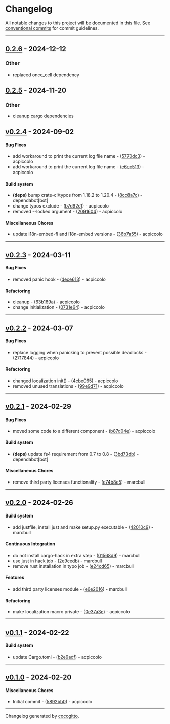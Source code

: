 # Changelog
All notable changes to this project will be documented in this file. See [conventional commits](https://www.conventionalcommits.org/) for commit guidelines.

- - -

## [0.2.6](https://github.com/x-software-com/mxl-crates/compare/mxl-base-v0.2.5...mxl-base-v0.2.6) - 2024-12-12

### Other

- replaced once_cell dependency

## [0.2.5](https://github.com/x-software-com/mxl-crates/compare/mxl-base-v0.2.4...mxl-base-v0.2.5) - 2024-11-20

### Other

- cleanup cargo dependencies

## [v0.2.4](https://github.com/x-software-com/mxl-base/compare/e6cc51322b5dce2f6fe3e0345f848e3758ef5983..v0.2.4) - 2024-09-02
#### Bug Fixes
- add workaround to print the current log file name - ([5770dc3](https://github.com/x-software-com/mxl-base/commit/5770dc36341c4fce26a8d906ec7af3066aa46533)) - acpiccolo
- add workaround to print the current log file name - ([e6cc513](https://github.com/x-software-com/mxl-base/commit/e6cc51322b5dce2f6fe3e0345f848e3758ef5983)) - acpiccolo
#### Build system
- **(deps)** bump crate-ci/typos from 1.18.2 to 1.20.4 - ([8cc8a7c](https://github.com/x-software-com/mxl-base/commit/8cc8a7c414f7ab5fde7a242e4c78cb6cccebe02d)) - dependabot[bot]
- change typos exclude - ([b7d92c1](https://github.com/x-software-com/mxl-base/commit/b7d92c187bca6bc8abd5012c12972c7dd6062718)) - acpiccolo
- removed --locked argument - ([2091604](https://github.com/x-software-com/mxl-base/commit/20916042f51cef0227b2ec4107b198defae1fba8)) - acpiccolo
#### Miscellaneous Chores
- update i18n-embed-fl and i18n-embed versions - ([36b7a55](https://github.com/x-software-com/mxl-base/commit/36b7a55a43a6461e7faaee1fdaba158d0d4765b8)) - acpiccolo

- - -

## [v0.2.3](https://github.com/x-software-com/mxl-base/compare/v0.2.2..v0.2.3) - 2024-03-11
#### Bug Fixes
- removed panic hook - ([dece613](https://github.com/x-software-com/mxl-base/commit/dece6133fcb5fa0a368fa7e05ae7e461d611b188)) - acpiccolo
#### Refactoring
- cleanup - ([63b169a](https://github.com/x-software-com/mxl-base/commit/63b169a0a5fef0a4cc27524e85a1d3baa0fa26af)) - acpiccolo
- change initialization - ([0731e64](https://github.com/x-software-com/mxl-base/commit/0731e64ce40083e3fa3fbbb4be10c0895860791f)) - acpiccolo

- - -

## [v0.2.2](https://github.com/x-software-com/mxl-base/compare/v0.2.1..v0.2.2) - 2024-03-07
#### Bug Fixes
- replace logging when panicking to prevent possible deadlocks - ([2717844](https://github.com/x-software-com/mxl-base/commit/27178442f335c47fc2a974fa134d105149b81b2a)) - acpiccolo
#### Refactoring
- changed localization init() - ([4cbe065](https://github.com/x-software-com/mxl-base/commit/4cbe06577dc91f3ac449c4a17f20956a4acccb2e)) - acpiccolo
- removed unused translations - ([99e9d71](https://github.com/x-software-com/mxl-base/commit/99e9d71ebd8805b497c8e944fc4a6a55a9341739)) - acpiccolo

- - -

## [v0.2.1](https://github.com/x-software-com/mxl-base/compare/v0.2.0..v0.2.1) - 2024-02-29
#### Bug Fixes
- moved some code to a different component - ([b87d04e](https://github.com/x-software-com/mxl-base/commit/b87d04ec4341e044624fcea71b36db056daebe11)) - acpiccolo
#### Build system
- **(deps)** update fs4 requirement from 0.7 to 0.8 - ([3bd73db](https://github.com/x-software-com/mxl-base/commit/3bd73dbbf3b70856e0b8c7b60ad098ccc648d9ef)) - dependabot[bot]
#### Miscellaneous Chores
- remove third party licenses functionality - ([e74b8e5](https://github.com/x-software-com/mxl-base/commit/e74b8e5bfd614667f26a6d4d9f67dbf965f2a28f)) - marcbull

- - -

## [v0.2.0](https://github.com/x-software-com/mxl-base/compare/v0.1.1..v0.2.0) - 2024-02-26
#### Build system
- add justfile, install just and make setup.py executable - ([42010c9](https://github.com/x-software-com/mxl-base/commit/42010c9598d6d2ecaef396cf5e4b5d92104b1f6c)) - marcbull
#### Continuous Integration
- do not install cargo-hack in extra step - ([01568d9](https://github.com/x-software-com/mxl-base/commit/01568d93265aa65a717f28d47befaf992e29ce9f)) - marcbull
- use just in hack job - ([2e9cedb](https://github.com/x-software-com/mxl-base/commit/2e9cedbf0831eeae9d78781f095b5053dcab6def)) - marcbull
- remove rust installation in typo job - ([e24cd65](https://github.com/x-software-com/mxl-base/commit/e24cd6551a78c9ed10784a62eac0e59a9a38b50a)) - marcbull
#### Features
- add third party licenses module - ([e6e2016](https://github.com/x-software-com/mxl-base/commit/e6e201600adb4ed26499996bb69eefd1b3eed519)) - marcbull
#### Refactoring
- make localization macro private - ([0e37a3e](https://github.com/x-software-com/mxl-base/commit/0e37a3eab39fffc671d9ee8e2566c3e9e3e8c982)) - acpiccolo

- - -

## [v0.1.1](https://github.com/x-software-com/mxl-base/compare/v0.1.0..v0.1.1) - 2024-02-22
#### Build system
- update Cargo.toml - ([b2e9adf](https://github.com/x-software-com/mxl-base/commit/b2e9adfbfe5b1c7d6eb089a31d9bc745e0b03a5d)) - acpiccolo

- - -

## [v0.1.0](https://github.com/x-software-com/mxl-base/compare/4a110e7c74dd889e51439c69507517bcf2df08da..v0.1.0) - 2024-02-20
#### Miscellaneous Chores
- Initial commit - ([5892bb0](https://github.com/x-software-com/mxl-base/commit/5892bb00b1cd548c0350238dc4b7c1253071e090)) - acpiccolo

- - -

Changelog generated by [cocogitto](https://github.com/cocogitto/cocogitto).